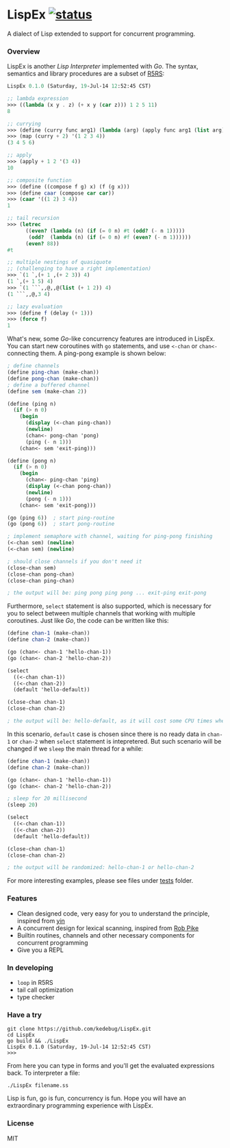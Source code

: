 LispEx [![status](https://sourcegraph.com/api/repos/github.com/kedebug/LispEx/.badges/status.png)](https://sourcegraph.com/github.com/kedebug/LispEx)
======
A dialect of Lisp extended to support for concurrent programming.


### Overview
LispEx is another *Lisp Interpreter* implemented with *Go*. The syntax, semantics and library procedures are a subset of [R5RS](http://www.schemers.org/Documents/Standards/R5RS/):

```ss
LispEx 0.1.0 (Saturday, 19-Jul-14 12:52:45 CST)

;; lambda expression
>>> ((lambda (x y . z) (+ x y (car z))) 1 2 5 11)
8

;; currying
>>> (define (curry func arg1) (lambda (arg) (apply func arg1 (list arg))))
>>> (map (curry + 2) '(1 2 3 4))
(3 4 5 6)

;; apply
>>> (apply + 1 2 '(3 4))
10

;; composite function
>>> (define ((compose f g) x) (f (g x)))
>>> (define caar (compose car car))
>>> (caar '((1 2) 3 4))
1

;; tail recursion 
>>> (letrec 
      ((even? (lambda (n) (if (= 0 n) #t (odd? (- n 1)))))
       (odd?  (lambda (n) (if (= 0 n) #f (even? (- n 1))))))
      (even? 88))
#t

;; multiple nestings of quasiquote 
;; (challenging to have a right implementation)
>>> `(1 `,(+ 1 ,(+ 2 3)) 4)
(1 `,(+ 1 5) 4)
>>> `(1 ```,,@,,@(list (+ 1 2)) 4)
(1 ```,,@,3 4)

;; lazy evaluation
>>> (define f (delay (+ 1)))
>>> (force f)
1
```

What's new, some *Go*-like concurrency features are introduced in LispEx. You can start new coroutines with `go` statements, and use `<-chan` or `chan<-` connecting them. A ping-pong example is shown below:

```ss
; define channels
(define ping-chan (make-chan))
(define pong-chan (make-chan))
; define a buffered channel
(define sem (make-chan 2))

(define (ping n)
  (if (> n 0)
    (begin
      (display (<-chan ping-chan))
      (newline)
      (chan<- pong-chan 'pong)
      (ping (- n 1)))
    (chan<- sem 'exit-ping)))

(define (pong n)
  (if (> n 0)
    (begin
      (chan<- ping-chan 'ping)
      (display (<-chan pong-chan))
      (newline)
      (pong (- n 1)))
    (chan<- sem 'exit-pong)))

(go (ping 6))  ; start ping-routine
(go (pong 6))  ; start pong-routine

; implement semaphore with channel, waiting for ping-pong finishing
(<-chan sem) (newline)
(<-chan sem) (newline)

; should close channels if you don't need it
(close-chan sem)
(close-chan pong-chan)
(close-chan ping-chan)

; the output will be: ping pong ping pong ... exit-ping exit-pong
```

Furthermore, `select` statement is also supported, which is necessary for you to select between multiple channels that working with multiple coroutines. Just like *Go*, the code can be written like this:

```ss
(define chan-1 (make-chan))
(define chan-2 (make-chan))

(go (chan<- chan-1 'hello-chan-1))
(go (chan<- chan-2 'hello-chan-2))

(select
  ((<-chan chan-1))
  ((<-chan chan-2))
  (default 'hello-default))

(close-chan chan-1)
(close-chan chan-2)

; the output will be: hello-default, as it will cost some CPU times when a coroutine is lanuched.
```

In this scenario, `default` case is chosen since there is no ready data in `chan-1` or `chan-2` when `select` statement is intepretered. But such scenario will be changed if we `sleep` the main thread for a while:

```ss
(define chan-1 (make-chan))
(define chan-2 (make-chan))

(go (chan<- chan-1 'hello-chan-1))
(go (chan<- chan-2 'hello-chan-2))

; sleep for 20 millisecond
(sleep 20)

(select
  ((<-chan chan-1))
  ((<-chan chan-2))
  (default 'hello-default))

(close-chan chan-1)
(close-chan chan-2)

; the output will be randomized: hello-chan-1 or hello-chan-2
```

For more interesting examples, please see files under [tests](/tests) folder.


### Features
- Clean designed code, very easy for you to understand the principle, inspired from [yin](https://github.com/yinwang0/yin)
- A concurrent design for lexical scanning, inspired from [Rob Pike](http://cuddle.googlecode.com/hg/talk/lex.html#title-slide)
- Builtin routines, channels and other necessary components for concurrent programming
- Give you a REPL

### In developing
- `loop` in R5RS
- tail call optimization
- type checker


### Have a try
```
git clone https://github.com/kedebug/LispEx.git
cd LispEx
go build && ./LispEx
LispEx 0.1.0 (Saturday, 19-Jul-14 12:52:45 CST)
>>> 
```
From here you can type in forms and you'll get the evaluated expressions back. To interpreter a file:
```
./LispEx filename.ss
```
Lisp is fun, go is fun, concurrency is fun. Hope you will have an extraordinary programming experience with LispEx.

### License
MIT
